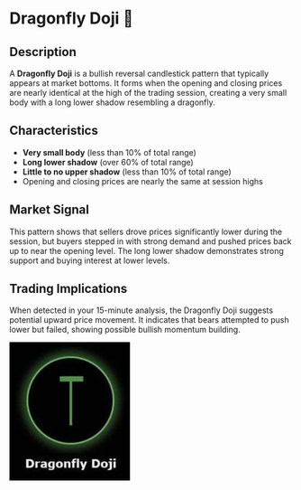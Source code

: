 # Dragonfly Doji 🐉

## Description
A **Dragonfly Doji** is a bullish reversal candlestick pattern that typically appears at market bottoms. It forms when the opening and closing prices are nearly identical at the high of the trading session, creating a very small body with a long lower shadow resembling a dragonfly.

## Characteristics
- **Very small body** (less than 10% of total range)
- **Long lower shadow** (over 60% of total range)
- **Little to no upper shadow** (less than 10% of total range)
- Opening and closing prices are nearly the same at session highs

## Market Signal
This pattern shows that sellers drove prices significantly lower during the session, but buyers stepped in with strong demand and pushed prices back up to near the opening level. The long lower shadow demonstrates strong support and buying interest at lower levels.

## Trading Implications
When detected in your 15-minute analysis, the Dragonfly Doji suggests potential upward price movement. It indicates that bears attempted to push lower but failed, showing possible bullish momentum building.

![Candlestick Pattern Example](dragonfly_doji_pattern.png)